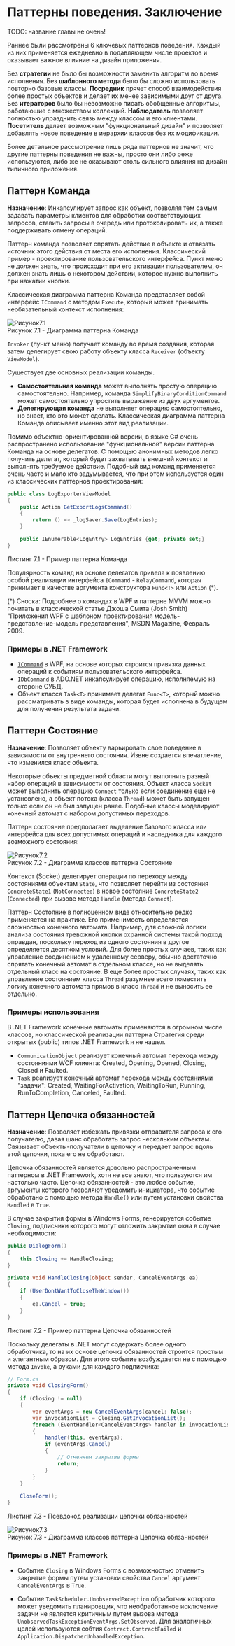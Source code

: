 # Паттерны поведения. Заключение

TODO: название главы не очень!

Раннее были рассмотрены 6 ключевых паттернов поведения. Каждый из них применяется ежедневно в подавляющем числе проектов и оказывает важное влияние на дизайн приложения. 

Без **стратегии** не было бы возможности заменить алгоритм во время исполнения. Без **шаблонного метода** было бы сложно использовать повторно базовые классы. **Посредник** прячет способ взаимодействия более простых объектов и делает их менее зависимыми друг от друга. Без **итераторов** было бы невозможно писать обобщенные алгоритмы, работающие с множеством коллекций. **Наблюдатель** позволяет полностью упразднить связь между классом и его клиентами. **Посетитель** делает возможным "функциональный дизайн" и позволяет добавлять новое поведение в иерархии классов без их модификации.

Более детальное рассмотрение лишь ряда паттернов не значит, что другие паттерны поведения не важны, просто они либо реже используются, либо же не оказывают столь сильного влияния на дизайн типичного приложения.

## Паттерн Команда

**Назначение**: Инкапсулирует запрос как объект, позволяя тем самым задавать параметры клиентов для обработки соответствующих запросов, ставить запросы в очередь или протоколировать их, а также поддерживать отмену операций.

Паттерн команда позволяет спрятать действие в объекте и отвязать источник этого действия от места его исполнения. Классический пример - проектирование пользовательского интерфейса. Пункт меню не должен знать, что происходит при его активации пользователем, он должен знать лишь о некотором действии, которое нужно выполнить при нажатии кнопки.

Классическая диаграмма паттерна Команда представляет собой интерфейс `ICommand` с методом `Execute`, который может принимать необязательный контекст исполнения:

![Рисунок7.1](https://github.com/SergeyTeplyakov/DesignPatternsBook/raw/master/Part%201%20-%20Behavioral%20Patterns/Images/ch07_Image01.png)    
Рисунок 7.1 - Диаграмма паттерна Команда

`Invoker` (пункт меню) получает команду во время создания, которая затем делегирует свою работу объекту класса `Receiver` (объекту `ViewModel`).

Существует две основных реализации команды.

* **Самостоятельная команда** может выполнять простую операцию самостоятельно. Например, команда `SimplifyBinaryConditionCommand` может самостоятельно упростить выражение из двух аргументов.
* **Делегирующая команда** не выполняет операцию самостоятельно, но знает, кто это может сделать. Классическая диаграмма паттерна Команда описывает именно этот вид реализации. 

Помимо объектно-ориентированной версии, в языке C# очень распространено использование "функциональной" версии паттерна Команда на основе делегатов. С помощью анонимных методов легко получить делегат, который будет захватывать внешний контекст и выполнять требуемое действие. Подобный вид команд применяется очень часто и мало кто задумывается, что при этом используется один из классических паттернов проектирования:

```csharp
public class LogExporterViewModel
{
    public Action GetExportLogsCommand()
    {
        return () => _logSaver.Save(LogEntries);
    }

    public IEnumerable<LogEntry> LogEntries {get; private set;}
}
```

Листинг 7.1 - Пример паттерна Команда

Популярность команд на основе делегатов привела к появлению особой реализации интерфейса `ICommand` - `RelayCommand`, которая принимает в качестве аргумента конструктора `Func<T>` или `Action` (*).

(*) Сноска: Подробнее о командах в WPF и паттерне MVVM можно почитать в классической статье Джоша Смита (Josh Smith) "Приложения WPF с шаблоном проектирования модель-представление-модель представления", MSDN Magazine, Февраль 2009.

### Примеры в .NET Framework
* [`ICommand`](http://msdn.microsoft.com/en-us/library/system.windows.input.icommand%28v=vs.110%29.aspx) в WPF, на основе которых строится привязка данных операций к событиям пользовательского интерфейса.
* [`IDbCommand`](http://msdn.microsoft.com/en-us/library/system.data.idbcommand%28v=vs.110%29.aspx) в ADO.NET инкапсулирует операцию, исполняемую на стороне СУБД.
* Объект класса `Task<T>` принимает делегат `Func<T>`, который можно рассматривать в виде команды, которая будет исполнена в будущем для получения результата задачи.

## Паттерн Состояние
**Назначение**: Позволяет объекту варьировать свое поведение в зависимости от внутреннего состояния. Извне создается впечатление, что изменился класс объекта.

Некоторые объекты предметной области могут выполнять разный набор операций в зависимости от состояния. Объект класса `Socket` может выполнить операцию `Connect` только если соединение еще не установлено, а объект потока (класса `Thread`) может быть запущен только если он не был запущен ранее. Подобные классы моделируют конечный автомат с набором допустимых переходов. 

Паттерн состояние предполагает выделение базового класса или интерфейса для всех допустимых операций и наследника для каждого возможного состояния:

![Рисунок7.2](https://github.com/SergeyTeplyakov/DesignPatternsBook/raw/master/Part%201%20-%20Behavioral%20Patterns/Images/ch07_Image02.png)    
Рисунок 7.2 - Диаграмма классов паттерна Состояние

Контекст (Socket) делегирует операции по переходу между состояниями объектам `State`, что позволяет перейти из состояния `ConcreteState1` (`NotConnected`) в новое состояние `ConcreteState2` (`Connected`) при вызове метода `Handle` (метода `Connect`).

Паттерн Состояние в полноценном виде относительно редко применяется на практике. Его применимость определяется сложностью конечного автомата. Например, для сложной логики анализа состояния тревожной кнопки охранной системы такой подход оправдан, поскольку переход из одного состояния в другое определяется десятком условий. Для более простых случаев, таких как управление соединением к удаленному серверу, обычно достаточно спрятать конечный автомат в отдельном классе, но не выделять отдельный класс на состояние. В еще более простых случаях, таких как управление состоянием класса `Thread` разумнее всего поместить логику конечного автомата прямов в класс `Thread` и не выносить ее отдельно.

### Примеры использования

В .NET Framework конечные автоматы применяются в огромном числе классов, но классической реализации паттерна Стратегия среди открытых (public) типов .NET Framework я не нашел.

* `CommunicationObject` реализует конечный автомат перехода между состояниями WCF клиента: Created, Opening, Opened, Closing, Closed и Faulted.
* `Task` реализует конечный автомат перехода между состояниями "задачи": Created, WaitingForActivation, WaitingToRun, Running, RunToCompletion, Canceled, Faulted.

## Паттерн Цепочка обязанностей
**Назначение**: Позволяет избежать привязки отправителя запроса к его получателю, давая шанс обработать запрос нескольким объектам. Связывает объекты-получатели в цепочку и передает запрос вдоль этой цепочки, пока его не обработают.

Цепочка обязанностей является довольно распространенным паттерном в .NET Framework, хотя не все знают, что пользуются им настолько часто. Цепочка обязанностей - это любое событие, аргументы которого позволяют уведомить инициатора, что событие обработано с помощью метода `Handle()` или путем установки свойства `Handled` в `True`.

В случае закрытия формы в Windows Forms, генерируется событие `Closing`, подписчики которого могут отложить закрытие окна в случае необходимости:

```csharp
public DialogForm()
{
    this.Closing += HandleClosing;
}

private void HandleClosing(object sender, CancelEventArgs ea)
{
    if (UserDontWantToCloseTheWindow())
    {
        ea.Cancel = true;
    }
}
```

Листинг 7.2 - Пример паттерна Цепочка обязанностей

Поскольку делегаты в .NET могут содержать более одного обработчика, то на их основе цепочка обязанностей строится простым и элегантным образом. Для этого событие возбуждается не с помощью метода `Invoke`, а руками для каждого подписчика:

```csharp
// Form.cs
private void ClosingForm()
{
    if (Closing != null)
    {
        var eventArgs = new CancelEventArgs(cancel: false);
        var invocationList = Closing.GetInvocationList();
        foreach (EventHandler<CancelEventArgs> handler in invocationList)
        {
            handler(this, eventArgs);
            if (eventArgs.Cancel)
            {
                // Отменяем закрытие формы
                return;
            }
        }
    }
    
    CloseForm();
}
```

Листинг 7.3 - Псевдокод реализации цепочки обязанностей

![Рисунок7.3](https://github.com/SergeyTeplyakov/DesignPatternsBook/raw/master/Part%201%20-%20Behavioral%20Patterns/Images/ch07_Image03.png)    
Рисунок 7.3 - Диаграмма классов паттерна Цепочка обязанностей

### Примеры в .NET Framework
* Событие `Closing` в Windows Forms  с возможностью отменить закрытие формы путем установки свойства `Cancel` аргумент `CancelEventArgs` в `True`.

* Событие `TaskScheduler.UnobservedException` обработчик которого может уведомить планировщик, что необработанное исключение задачи не является критичным путем вызова метода `UnobservedTaskExceptionEventArgs.SetObserved`. Для аналогичных целей используются собтия `Contract.ContractFailed` и `Application.DispatcherUnhandledException`.


